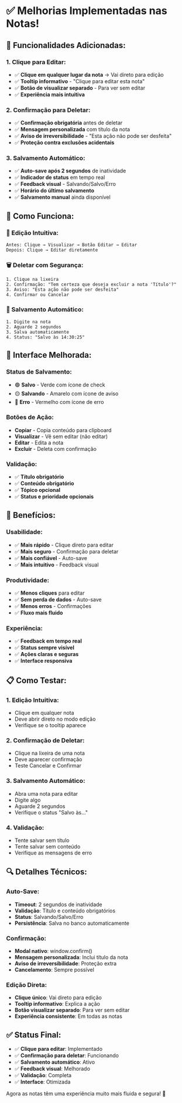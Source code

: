 # ✅ Melhorias Implementadas nas Notas!

## **🎯 Funcionalidades Adicionadas:**

### **1. Clique para Editar:**
- ✅ **Clique em qualquer lugar da nota** → Vai direto para edição
- ✅ **Tooltip informativo** - "Clique para editar esta nota"
- ✅ **Botão de visualizar separado** - Para ver sem editar
- ✅ **Experiência mais intuitiva**

### **2. Confirmação para Deletar:**
- ✅ **Confirmação obrigatória** antes de deletar
- ✅ **Mensagem personalizada** com título da nota
- ✅ **Aviso de irreversibilidade** - "Esta ação não pode ser desfeita"
- ✅ **Proteção contra exclusões acidentais**

### **3. Salvamento Automático:**
- ✅ **Auto-save após 2 segundos** de inatividade
- ✅ **Indicador de status** em tempo real
- ✅ **Feedback visual** - Salvando/Salvo/Erro
- ✅ **Horário do último salvamento**
- ✅ **Salvamento manual** ainda disponível

## **🔧 Como Funciona:**

### **📝 Edição Intuitiva:**
```
Antes: Clique → Visualizar → Botão Editar → Editar
Depois: Clique → Editar diretamente
```

### **🗑️ Deletar com Segurança:**
```
1. Clique na lixeira
2. Confirmação: "Tem certeza que deseja excluir a nota 'Título'?"
3. Aviso: "Esta ação não pode ser desfeita"
4. Confirmar ou Cancelar
```

### **💾 Salvamento Automático:**
```
1. Digite na nota
2. Aguarde 2 segundos
3. Salva automaticamente
4. Status: "Salvo às 14:30:25"
```

## **🎨 Interface Melhorada:**

### **Status de Salvamento:**
- 🟢 **Salvo** - Verde com ícone de check
- 🟡 **Salvando** - Amarelo com ícone de aviso
- 🔴 **Erro** - Vermelho com ícone de erro

### **Botões de Ação:**
- **Copiar** - Copia conteúdo para clipboard
- **Visualizar** - Vê sem editar (não editar)
- **Editar** - Edita a nota
- **Excluir** - Deleta com confirmação

### **Validação:**
- ✅ **Título obrigatório**
- ✅ **Conteúdo obrigatório**
- ✅ **Tópico opcional**
- ✅ **Status e prioridade opcionais**

## **🚀 Benefícios:**

### **Usabilidade:**
- ✅ **Mais rápido** - Clique direto para editar
- ✅ **Mais seguro** - Confirmação para deletar
- ✅ **Mais confiável** - Auto-save
- ✅ **Mais intuitivo** - Feedback visual

### **Produtividade:**
- ✅ **Menos cliques** para editar
- ✅ **Sem perda de dados** - Auto-save
- ✅ **Menos erros** - Confirmações
- ✅ **Fluxo mais fluido**

### **Experiência:**
- ✅ **Feedback em tempo real**
- ✅ **Status sempre visível**
- ✅ **Ações claras e seguras**
- ✅ **Interface responsiva**

## **📋 Como Testar:**

### **1. Edição Intuitiva:**
- Clique em qualquer nota
- Deve abrir direto no modo edição
- Verifique se o tooltip aparece

### **2. Confirmação de Deletar:**
- Clique na lixeira de uma nota
- Deve aparecer confirmação
- Teste Cancelar e Confirmar

### **3. Salvamento Automático:**
- Abra uma nota para editar
- Digite algo
- Aguarde 2 segundos
- Verifique o status "Salvo às..."

### **4. Validação:**
- Tente salvar sem título
- Tente salvar sem conteúdo
- Verifique as mensagens de erro

## **🔍 Detalhes Técnicos:**

### **Auto-Save:**
- **Timeout**: 2 segundos de inatividade
- **Validação**: Título e conteúdo obrigatórios
- **Status**: Salvando/Salvo/Erro
- **Persistência**: Salva no banco automaticamente

### **Confirmação:**
- **Modal nativo**: window.confirm()
- **Mensagem personalizada**: Inclui título da nota
- **Aviso de irreversibilidade**: Proteção extra
- **Cancelamento**: Sempre possível

### **Edição Direta:**
- **Clique único**: Vai direto para edição
- **Tooltip informativo**: Explica a ação
- **Botão visualizar separado**: Para ver sem editar
- **Experiência consistente**: Em todas as notas

## **✅ Status Final:**

- ✅ **Clique para editar**: Implementado
- ✅ **Confirmação para deletar**: Funcionando
- ✅ **Salvamento automático**: Ativo
- ✅ **Feedback visual**: Melhorado
- ✅ **Validação**: Completa
- ✅ **Interface**: Otimizada

Agora as notas têm uma experiência muito mais fluida e segura! 🎉 
